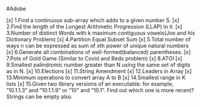 #Adobe

[x] 1.Find a continuous sub-array which adds to a given number S.
[x] 2.Find the length of the Longest Arithmetic Progression (LLAP) in it.
[x] 3.Number of distinct Words with k maximum contiguous vowels(Joe and his Dictionary Problem)
[x] 4.Partition Equal Subset Sum
[x] 5.Total number of ways n can be expressed as sum of xth power of unique natural numbers
[x] 6.Generate all combinations of well-formed(balanced) parentheses.
[x] 7.Pots of Gold Game (Similar to Covid and Beds problem)
[x] 8.ATOI 
[x] 9.Smallest palindromic number greater than N using the same set of digits as in N.
[x] 10.Elections
[x] 11.String Amendment
[x] 12.Leaders in Array
[x] 13.Minimum operations to convert array A to B 
[x] 14.Smallest range in K lists 
[x] 15.Given two library versions of an executable: for example, “10.1.1.3” and “10.1.1.9” or “10” and “10.1”. Find out which one is more recent? Strings can be empty also.